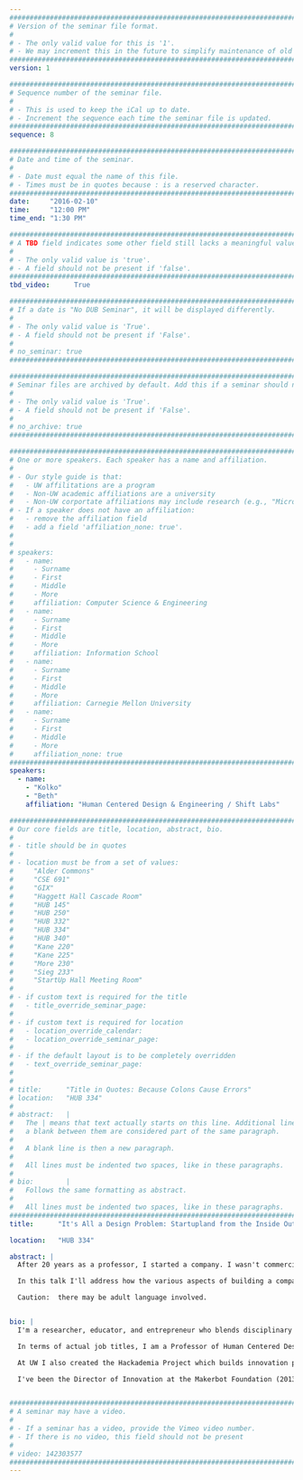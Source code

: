 ```yaml
---
################################################################################
# Version of the seminar file format.
#
# - The only valid value for this is '1'.
# - We may increment this in the future to simplify maintenance of old seminars.
################################################################################
version: 1

################################################################################
# Sequence number of the seminar file.
#
# - This is used to keep the iCal up to date.
# - Increment the sequence each time the seminar file is updated.
################################################################################
sequence: 8

################################################################################
# Date and time of the seminar.
#
# - Date must equal the name of this file.
# - Times must be in quotes because : is a reserved character.
################################################################################
date:     "2016-02-10"
time:     "12:00 PM"
time_end: "1:30 PM"

################################################################################
# A TBD field indicates some other field still lacks a meaningful value.
#
# - The only valid value is 'true'.
# - A field should not be present if 'false'.
################################################################################
tbd_video:      True

################################################################################
# If a date is "No DUB Seminar", it will be displayed differently.
#
# - The only valid value is 'True'.
# - A field should not be present if 'False'.
#
# no_seminar: true
################################################################################

################################################################################
# Seminar files are archived by default. Add this if a seminar should not be.
#
# - The only valid value is 'True'.
# - A field should not be present if 'False'.
#
# no_archive: true
################################################################################

################################################################################
# One or more speakers. Each speaker has a name and affiliation.
#
# - Our style guide is that:
#   - UW affilitations are a program
#   - Non-UW academic affiliations are a university
#   - Non-UW corportate affiliations may include research (e.g., "Microsoft Research")
# - If a speaker does not have an affiliation:
#   - remove the affiliation field
#   - add a field 'affiliation_none: true'.
#
#
# speakers:
#   - name: 
#     - Surname
#     - First
#     - Middle
#     - More
#     affiliation: Computer Science & Engineering 
#   - name: 
#     - Surname
#     - First
#     - Middle
#     - More
#     affiliation: Information School 
#   - name: 
#     - Surname
#     - First
#     - Middle
#     - More
#     affiliation: Carnegie Mellon University 
#   - name:
#     - Surname
#     - First
#     - Middle
#     - More
#     affiliation_none: true
################################################################################
speakers:
  - name:
    - "Kolko"
    - "Beth"
    affiliation: "Human Centered Design & Engineering / Shift Labs"

################################################################################
# Our core fields are title, location, abstract, bio.
#
# - title should be in quotes
#
# - location must be from a set of values:
#     "Alder Commons"
#     "CSE 691"
#     "GIX"
#     "Haggett Hall Cascade Room"
#     "HUB 145"
#     "HUB 250"
#     "HUB 332"
#     "HUB 334"
#     "HUB 340"
#     "Kane 220"
#     "Kane 225"
#     "More 230"
#     "Sieg 233"
#     "StartUp Hall Meeting Room"
#
# - if custom text is required for the title
#   - title_override_seminar_page:
#
# - if custom text is required for location
#   - location_override_calendar:
#   - location_override_seminar_page:
#
# - if the default layout is to be completely overridden
#   - text_override_seminar_page:
#
#
# title:      "Title in Quotes: Because Colons Cause Errors"
# location:   "HUB 334"
#
# abstract:   |
#   The | means that text actually starts on this line. Additional lines without
#   a blank between them are considered part of the same paragraph.
#
#   A blank line is then a new paragraph.
#
#   All lines must be indented two spaces, like in these paragraphs.
#
# bio:        |
#   Follows the same formatting as abstract.
#
#   All lines must be indented two spaces, like in these paragraphs.
################################################################################
title:      "It's All a Design Problem: Startupland from the Inside Out"

location:   "HUB 334"

abstract: |
  After 20 years as a professor, I started a company. I wasn't commercializing any IP from my academic work. I wanted to build a company that responded to a generalized problem that had been revealed through years of academic research. 

  In this talk I'll address how the various aspects of building a company are, in essence, design problems. Both obvious tasks like fundraising, ideation, prototyping, and user testing, as well as less obvious processes like manufacturing, marketing, sales, and hiring can all be approached as design problems at heart. There are lots of ways to build a company, and I'll share the experience of building with a design perspective at the center of decision-making.

  Caution:  there may be adult language involved.


bio: |
  I'm a researcher, educator, and entrepreneur who blends disciplinary perspectives to identify hidden problems and craft innovative solutions. I began my career as a professor in the humanities, studying how diverse communities used a then text-based Internet to organize and enact change. After a decade of work on technology adoption, adaptation, and usage patterns in low resource communities around the world, I became a professor in engineering in order to collaborate on building better solutions to intransigent problems. My current work focuses on the potential of non-experts to create disruptive solutions, and I build programs that help people become functional engineers so they can solve problems in their communities.

  In terms of actual job titles, I am a Professor of Human Centered Design & Engineering at the University of Washington where I co-direct the Tactical and Tactile Technology Lab (formerly the Design for Digital Inclusion lab).I am also co-founder and CEO of Shift Labs, a company that builds simple medical devices that solve huge unmet problems at a price point global markets can afford. 

  At UW I also created the Hackademia Project which builds innovation potential among broad audiences by imparting functional engineering skills combined with design thinking. My technology development projects have included work on a low-cost ultrasound system for midwives in Uganda and a grassroots public transportation information system in Kyrgyzstan.

  I've been the Director of Innovation at the Makerbot Foundation (2013), a Fulbright professor at the University of World Economy and Diplomacy in Tashkent, Uzbekistan (2000), a Visiting Faculty Researcher at Microsoft Research (2007), and a Fellow (2007-2009) and Faculty Associate (2009-present) at the Berkman Center for Internet and Society at Harvard University. I've lectured around the world, and consulted for a variety of NGOs, including extensive fieldwork in Cambodia, India, Kyrgyzstan, Indonesia, and Kenya.


################################################################################
# A seminar may have a video.
#
# - If a seminar has a video, provide the Vimeo video number.
# - If there is no video, this field should not be present
#
# video: 142303577
################################################################################
---
```

